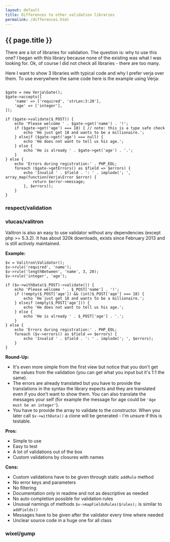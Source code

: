 ```yaml
---
layout: default
title: Differences to other validation libraries
permalink: /differences.html
---
```

## {{ page.title }}

There are a lot of libraries for validation. The question is: why to use this one? I began with this library because
none of the existing was what I was looking for. Ok, of course I did not check all libraries - there are too many.

Here I want to show 3 libraries with typical code and why I prefer verja over them. To use everywhere the same code
here is the example using Verja:

```php?start_inline=true

$gate = new Verja\Gate();
$gate->accepts([
    'name' => ['required', 'strLen:3:20'],
    'age' => ['integer'],
]);

if ($gate->validate($_POST)) {
    echo 'Please welcome ' . $gate->get('name') . '!';
    if ($gate->get('age') === 18) { // note: this is a type safe check 
        echo 'He just get 18 and wants to be a millionaire.';
    } elseif ($gate->get('age') === null) {
        echo 'He does not want to tell us his age.';
    } else {
        echo 'He is already ' . $gate->get('age') . '.';
    }
} else {
    echo 'Errors during registration:' . PHP_EOL;
    foreach ($gate->getErrors() as $field => $errors) {
        echo 'Invalid ' . $field . ': ' . implode('; ', array_map(function(Verja\Error $error) {
            return $error->message;
        }, $errors));
    }
}
```

### respect/validation

### vlucas/valitron

Valitron is also an easy to use validator without any dependencies (except php >= 5.3.2). It has about 320k downloads,
exists since February 2013 and is still actively maintained.

**Example:**

```php?start_inline=true
$v = Valitron\Validator();
$v->rule('required', 'name');
$v->rule('lengthBetween', 'name', 3, 20);
$v->rule('integer', 'age');

if ($v->withData($_POST)->validate()) {
    echo 'Please welcome ' . $_POST['name'] . '!';
    if (!empty($_POST['age']) && (int)$_POST['age'] === 18) { 
        echo 'He just get 18 and wants to be a millionaire.';
    } elseif (empty($_POST['age'])) {
        echo 'He does not want to tell us his age.';
    } else {
        echo 'He is already ' . $_POST['age'] . '.';
    }
} else {
    echo 'Errors during registration:' . PHP_EOL;
    foreach ($v->errors() as $field => $errors) {
        echo 'Invalid ' . $field . ': ' . implode('; ', $errors);
    }
}
```

**Round-Up:**
- It's even more simple from the first view but notice that you don't get the values from the validation (you can get
  what you input but it's 1:1 the same).
- The errors are already translated but you have to provide the translations in the syntax the library expects and they
  are translated even if you don't want to show them. You can also translate the messages your self (for example the
  message for age could be `'Age must be an integer'`).
- You have to provide the array to validate to the constructor. When you later call `$v->withData()` a clone will be
  generated - I'm unsure if this is testable.

**Pros:**
- Simple to use
- Easy to test
- A lot of validations out of the box
- Custom validations by closures with names

**Cons:**
- Custom validations have to be given through static `addRule` method
- No error keys and parameters
- No filtering
- Documentation only in readme and not as descriptive as needed
- No auto completion possible for validation rules
- Unusual namings of methods `$v->mapFieldsRules($rules);` is similar to `addFields()`
- Messages have to be given after the validator every time where needed
- Unclear source code in a huge one for all class

### wixel/gump
